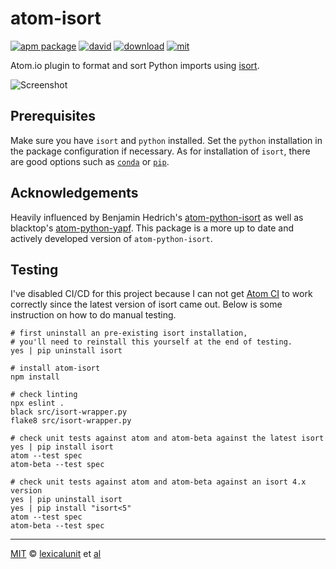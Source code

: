 # atom-isort

[![apm package][apm-ver-link]][releases]
[![david][david-badge]][david]
[![download][dl-badge]][apm-pkg-link]
[![mit][mit-badge]][mit]
<!-- [![travis-ci][travis-ci-badge]][travis-ci] -->
<!-- [![appveyor][appveyor-badge]][appveyor] -->

Atom.io plugin to format and sort Python imports using [isort][isort].

![Screenshot][screenshot]

## Prerequisites

Make sure you have `isort` and `python` installed. Set the `python` installation
in the package configuration if necessary. As for installation of `isort`, there
are good options such as [`conda`][conda] or [`pip`][pip].

## Acknowledgements

Heavily influenced by Benjamin Hedrich's [atom-python-isort][atom-python-isort]
as well as blacktop's [atom-python-yapf][atom-python-yapf]. This package is a
more up to date and actively developed version of `atom-python-isort`.

## Testing

I've disabled CI/CD for this project because I can not get
[Atom CI](https://github.com/atom/ci) to work correctly since the latest version
of isort came out. Below is some instruction on how to do manual testing.

```shell
# first uninstall an pre-existing isort installation,
# you'll need to reinstall this yourself at the end of testing.
yes | pip uninstall isort

# install atom-isort
npm install

# check linting
npx eslint .
black src/isort-wrapper.py
flake8 src/isort-wrapper.py

# check unit tests against atom and atom-beta against the latest isort
yes | pip install isort
atom --test spec
atom-beta --test spec

# check unit tests against atom and atom-beta against an isort 4.x version
yes | pip uninstall isort
yes | pip install "isort<5"
atom --test spec
atom-beta --test spec
```

---

[MIT][mit] © [lexicalunit][author] et [al][contributors]

[mit]:                  http://opensource.org/licenses/MIT
[author]:               http://github.com/lexicalunit
[contributors]:         https://github.com/lexicalunit/atom-isort/graphs/contributors
[releases]:             https://github.com/lexicalunit/atom-isort/releases
[mit-badge]:            https://img.shields.io/apm/l/atom-isort.svg
[apm-pkg-link]:         https://atom.io/packages/atom-isort
[apm-ver-link]:         https://img.shields.io/apm/v/atom-isort.svg
[dl-badge]:             http://img.shields.io/apm/dm/atom-isort.svg
[travis-ci-badge]:      https://travis-ci.org/lexicalunit/atom-isort.svg?branch=master
[travis-ci]:            https://travis-ci.org/lexicalunit/atom-isort
[appveyor]:             https://ci.appveyor.com/project/lexicalunit/atom-isort?branch=master
[appveyor-badge]:       https://ci.appveyor.com/api/projects/status/mjla5e3rynka5uro/branch/master?svg=true
[david-badge]:          https://david-dm.org/lexicalunit/atom-isort.svg
[david]:                https://david-dm.org/lexicalunit/atom-isort

[screenshot]:           https://raw.githubusercontent.com/lexicalunit/atom-isort/master/example_sorting.gif
[conda]:                https://conda.io/docs/intro.html
[pip]:                  https://pip.pypa.io/en/latest/
[isort]:                https://github.com/timothycrosley/isort
[atom-python-isort]:    https://github.com/bh/atom-python-isort
[atom-python-yapf]:     https://github.com/blacktop/atom-python-yapf
